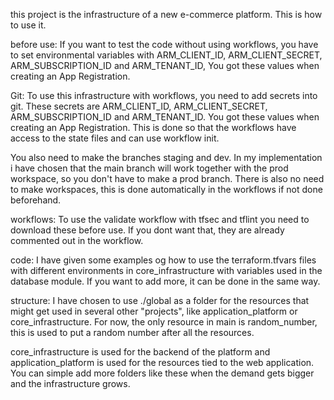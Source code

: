 this project is the infrastructure of a new e-commerce platform. This is how to use it.

before use:
If you want to test the code without using workflows, you have to set environmental variables with ARM_CLIENT_ID, ARM_CLIENT_SECRET, ARM_SUBSCRIPTION_ID and ARM_TENANT_ID, You got these values when creating an App Registration. 


Git:
To use this infrastructure with workflows, you need to add secrets into git. These secrets are ARM_CLIENT_ID, ARM_CLIENT_SECRET, ARM_SUBSCRIPTION_ID and ARM_TENANT_ID. You got these values when creating an App Registration. This is done so that the workflows have access to the state files and can use workflow init.

You also need to make the branches staging and dev. In my implementation i have chosen that the main branch will work together with the prod workspace, so you don't have to make a prod branch. There is also no need to make workspaces, this is done automatically in the workflows if not done beforehand.


workflows:
To use the validate workflow with tfsec and tflint you need to download these before use. If you dont want that, they are already commented out in the workflow.


code:
I have given some examples og how to use the terraform.tfvars files with different environments in core_infrastructure with variables used in the database module. If you want to add more, it can be done in the same way.


structure:
I have chosen to use ./global as a folder for the resources that might get used in several other "projects", like application_platform or core_infrastructure. For now, the only resource in main is random_number, this is used to put a random number after all the resources.

core_infrastructure is used for the backend of the platform and application_platform is used for the resources tied to the web application. You can simple add more folders like these when the demand gets bigger and the infrastructure grows.